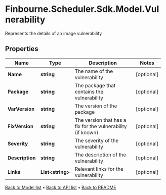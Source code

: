# Finbourne.Scheduler.Sdk.Model.Vulnerability
Represents the details of an image vulnerability

## Properties

Name | Type | Description | Notes
------------ | ------------- | ------------- | -------------
**Name** | **string** | The name of the vulnerability | [optional] 
**Package** | **string** | The package that contains the vulnerability | [optional] 
**VarVersion** | **string** | The version of the package | [optional] 
**FixVersion** | **string** | The version that has a fix for the vulnerability (if known) | [optional] 
**Severity** | **string** | The severity of the vulnerability | [optional] 
**Description** | **string** | The description of the vulnerability | [optional] 
**Links** | **List&lt;string&gt;** | Relevant links for the vulnerability | [optional] 

[Back to Model list](../README.md#documentation-for-models) &#8226; [Back to API list](../README.md#documentation-for-api-endpoints) &#8226; [Back to README](../README.md)

